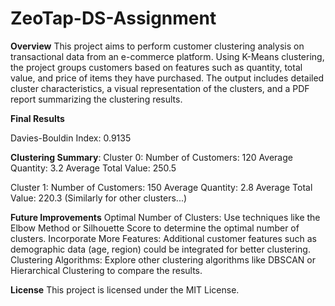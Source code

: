 # ZeoTap-DS-Assignment


**Overview**
This project aims to perform customer clustering analysis on transactional data from an e-commerce platform. Using K-Means clustering, the project groups customers based on features such as quantity, total value, and price of items they have purchased. The output includes detailed cluster characteristics, a visual representation of the clusters, and a PDF report summarizing the clustering results.

**Final Results**

Davies-Bouldin Index: 0.9135

**Clustering Summary**:
Cluster 0:
Number of Customers: 120
Average Quantity: 3.2
Average Total Value: 250.5

Cluster 1:
Number of Customers: 150
Average Quantity: 2.8
Average Total Value: 220.3
(Similarly for other clusters...)

**Future Improvements**
Optimal Number of Clusters: Use techniques like the Elbow Method or Silhouette Score to determine the optimal number of clusters.
Incorporate More Features: Additional customer features such as demographic data (age, region) could be integrated for better clustering.
Clustering Algorithms: Explore other clustering algorithms like DBSCAN or Hierarchical Clustering to compare the results.

**License**
This project is licensed under the MIT License.
